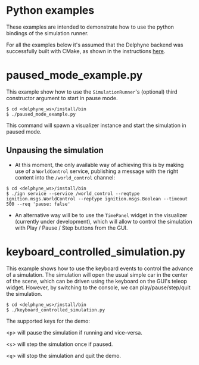 # Python examples

These examples are intended to demonstrate how to use the python bindings of the simulation runner.

For all the examples below it's assumed that the Delphyne backend was successfully built with CMake,
as shown in the instructions [here](https://github.com/ToyotaResearchInstitute/delphyne-gui/blob/master/README.md#build-delphyne-back-end).

# paused_mode_example.py

This example show how to use the `SimulationRunner`'s (optional) third constructor argument to start in pause mode.

```
$ cd <delphyne_ws>/install/bin
$ ./paused_mode_example.py
```

This command will spawn a visualizer instance and start the simulation in paused mode.

## Unpausing the simulation

- At this moment, the only available way of achieving this is by making use of a `WorldControl` service, publishing a message with the right content into the `/world_control` channel:

```
$ cd <delphyne_ws>/install/bin
$ ./ign service --service /world_control --reqtype ignition.msgs.WorldControl --reptype ignition.msgs.Boolean --timeout 500 --req 'pause: false'
```

- An alternative way will be to use the `TimePanel` widget in the visualizer (currently under development), which will allow to control the simulation with Play / Pause / Step buttons from the GUI.

# keyboard_controlled_simulation.py
This example shows how to use the keyboard events to control the advance of a simulation. The simulation will open the usual simple car
in the center of the scene, which can be driven using the keyboard on the GUI's teleop widget. However, by switching to the console, we
can play/pause/step/quit the simulation.

```
$ cd <delphyne_ws>/install/bin
$ ./keyboard_controlled_simulation.py
```

 The supported keys for the demo:

<`p`> will pause the simulation if running and vice-versa.

<`s`> will step the simulation once if paused.

<`q`> will stop the simulation and quit the demo.
